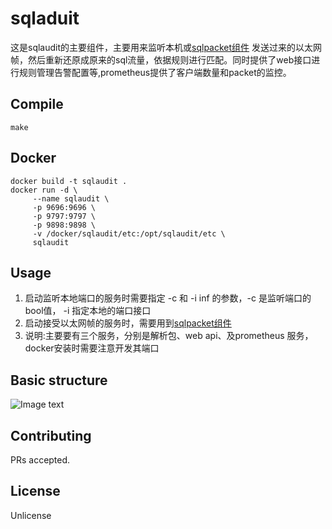 # sqladuit

这是sqlaudit的主要组件，主要用来监听本机或[sqlpacket组件](http://gitlab.jixindatech.com/sql/sqlpacket) 发送过来的以太网帧，然后重新还原成原来的sql流量，依据规则进行匹配。同时提供了web接口进行规则管理告警配置等,prometheus提供了客户端数量和packet的监控。

## Compile

```
make
```

## Docker
```
docker build -t sqlaudit .
docker run -d \
     --name sqlaudit \
     -p 9696:9696 \
     -p 9797:9797 \
     -p 9898:9898 \
     -v /docker/sqlaudit/etc:/opt/sqlaudit/etc \
     sqlaudit
```

## Usage
1. 启动监听本地端口的服务时需要指定 -c 和 -i inf 的参数，-c 是监听端口的bool值， -i 指定本地的端口接口
2. 启动接受以太网帧的服务时，需要用到[sqlpacket组件](http://gitlab.jixindatech.com/sql/sqlpacket)
3. 说明:主要要有三个服务，分别是解析包、web api、及prometheus 服务， docker安装时需要注意开发其端口

## Basic structure
![Image text](https://raw.githubusercontent.com/jixindatech/sqlaudit/master/doc/images/sqlaudit.jpg)
## Contributing

PRs accepted.

## License

Unlicense

